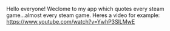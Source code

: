 Hello everyone! Weclome to my app which quotes every steam game...almost every steam game.
Heres a video for example: https://www.youtube.com/watch?v=YwhP3SlLMwE

